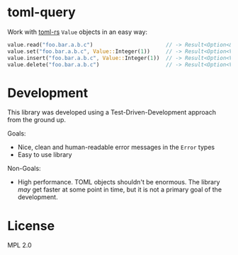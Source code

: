 # toml-query

Work with [toml-rs]() `Value` objects in an easy way:

```rust
value.read("foo.bar.a.b.c")                       // -> Result<Option<&Value>, Error>
value.set("foo.bar.a.b.c", Value::Integer(1))     // -> Result<Option<Value>, Error>
value.insert("foo.bar.a.b.c", Value::Integer(1))  // -> Result<Option<Value>, Error>
value.delete("foo.bar.a.b.c")                     // -> Result<Option<Value>, Error>
```

# Development

This library was developed using a Test-Driven-Development approach from the
ground up.

Goals:

* Nice, clean and human-readable error messages in the `Error` types
* Easy to use library

Non-Goals:

* High performance. TOML objects shouldn't be enormous. The library _may_ get
  faster at some point in time, but it is not a primary goal of the development.

# License

MPL 2.0
